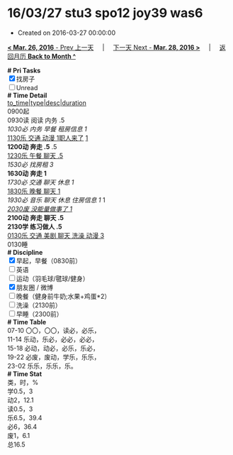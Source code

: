 # 16/03/27 stu3 spo12 joy39 was6

- Created on 2016-03-27 00:00:00

[**< Mar. 26, 2016** - Prev 上一天](/lifelogs/2016/03/d26.md) &nbsp; &nbsp; | &nbsp; &nbsp; [下一天 Next - **Mar. 28, 2016 >**](/lifelogs/2016/03/d28.md) &nbsp; &nbsp; |  &nbsp; &nbsp; [返回月历 **Back to Month ^**](/lifelogs/2016/03/index.md)
<br/><div><b># Pri Tasks</b></div><div><input checked="true" type="checkbox"/>找房子</div><div><input type="checkbox"/>Unread</div><div><b># Time Detail</b></div><div><u>to_time|type|desc|duration</u></div><div>0900起</div><div>0930读 阅读 内务 .5</div><div><i>1030必 内务 早餐 租房信息 1</i></div><div><u>1130乐 交通 动漫 1</u><u>职人来了</u> <u>1</u></div><div><b>1200动 奔走 .5</b> .5</div><div><u>1230乐 午餐 聊天 .5</u></div><div><i>1530必 找房租 3</i></div><div><b>1630动 奔走 1</b></div><div><i>1730必 交通 聊天 休息 1</i></div><div><u>1830乐 晚餐 聊天 1</u></div><div><i>1930必 音乐 聊天 休息 住房信息 1</i> 1</div><div><u><i>2030废 没能量做事了 1</i></u></div><div><b>2100动 奔走 聊天 .5</b></div><div><b>2130学 练习做人 .5</b></div><div><u>0130乐 交通 美剧 聊天 洗澡 动漫 3</u></div><div>0130睡</div><div><b># Discipline</b></div><div><input checked="true" type="checkbox"/>早起，早餐（0830前）</div><div><input type="checkbox"/>英语</div><div><input type="checkbox"/>运动（羽毛球/毽球/健身）</div><div><input checked="true" type="checkbox"/>朋友圈 / 微博</div><div><input type="checkbox"/>晚餐（健身前牛奶;水果+鸡蛋*2）</div><div><input type="checkbox"/>洗澡（2130前）</div><div><input type="checkbox"/>早睡（2300前）</div><div><b># Time Table</b></div><div>07-10 〇〇，〇〇，读必，必乐，</div><div>11-14 乐动，乐必，必必，必必，</div><div>15-18 必动，动必，必乐，乐必，</div><div>19-22 必废，废动，学乐，乐乐，</div><div>23-02 乐乐，乐乐，乐。</div><div><b># Time Stat</b></div><div>类，时，%</div><div>学0.5，3</div><div>动2，12.1</div><div>读0.5，3</div><div>乐6.5，39.4</div><div>必6，36.4</div><div>废1，6.1</div><div>总16.5</div>

